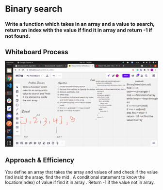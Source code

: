 # Binary search
<!-- Description of the challenge -->
### Write a function  which takes in an array and a value to search, return an index with the value  if find it in array and return -1 if not found.

## Whiteboard Process
<!-- Embedded whiteboard image -->
![img](../img/code03.png)
## Approach & Efficiency

You define an array that takes the array and values of and check if the value 
find insid the araay.
find the mid .
A conditional statement to know the location(index) of value if find it in array .
Return -1 if the value not in array.